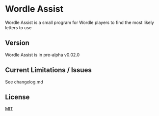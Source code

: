 # Wordle Assist

Wordle Assist is a small program for Wordle players to find the most likely letters to use

## Version

Wordle Assist is in pre-alpha v0.02.0

## Current Limitations / Issues
See changelog.md

## License
[MIT](https://choosealicense.com/licenses/mit/)
